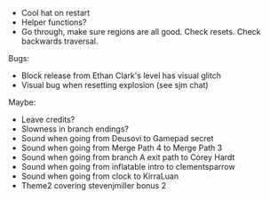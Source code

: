 - Cool hat on restart
- Helper functions?
- Go through, make sure regions are all good. Check resets. Check backwards traversal.

Bugs:
- Block release from Ethan Clark's level has visual glitch
- Visual bug when resetting explosion (see sjm chat)

Maybe:
- Leave credits?
- Slowness in branch endings?
- Sound when going from Deusovi to Gamepad secret
- Sound when going from Merge Path 4 to Merge Path 3
- Sound when going from branch A exit path to Corey Hardt
- Sound when going from inflatable intro to clementsparrow
- Sound when going from clock to KirraLuan
- Theme2 covering stevenjmiller bonus 2
